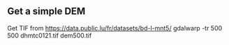 Get a simple DEM
----------------

Get TIF from https://data.public.lu/fr/datasets/bd-l-mnt5/
gdalwarp -tr 500 500 dhmtc0121.tif dem500.tif
